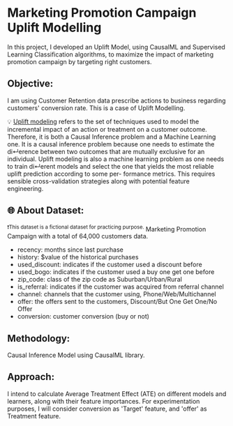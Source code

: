 # Marketing Promotion Campaign Uplift Modelling
In this project, I developed an Uplift Model, using CausalML and Supervised Learning Classification algorithms, to maximize the impact of marketing promotion campaign by targeting right customers.

## Objective: 
I am using Customer Retention data prescribe actions to business regarding customers' conversion rate. This is a case of Uplift Modelling.

  💡 [Uplift modeling](https://proceedings.mlr.press/v67/gutierrez17a/gutierrez17a.pdf) refers to the set of techniques used to model the incremental impact of an action or treatment on a customer outcome. Therefore, it is both a Causal Inference problem and a Machine Learning one. It is a causal inference problem because one needs to estimate the di↵erence between two outcomes that are mutually exclusive for an individual. Uplift modeling is also a machine learning problem as one needs to train di↵erent models and select the one that yields the most reliable uplift prediction according to some per- formance metrics. This requires sensible cross-validation strategies along with potential feature engineering.

## 🌐 About Dataset:
<sup>:exclamation:This dataset is a fictional dataset for practicing purpose.</sup><sub></sub>
Marketing Promotion Campaign with a total of 64,000 customers data.
- recency: months since last purchase
- history: $value of the historical purchases
- used_discount: indicates if the customer used a discount before
- used_bogo: indicates if the customer used a buy one get one before
- zip_code: class of the zip code as Suburban/Urban/Rural
- is_referral: indicates if the customer was acquired from referral channel
- channel: channels that the customer using, Phone/Web/Multichannel
- offer: the offers sent to the customers, Discount/But One Get One/No Offer
- conversion: customer conversion (buy or not)

## Methodology: 
Causal Inference Model using CausalML library.

## Approach: 
I intend to calculate Average Treatment Effect (ATE) on different models and learners, along with their feature importances. For experimentation purposes, I will consider conversion as 'Target' feature, and 'offer' as Treatment feature.
